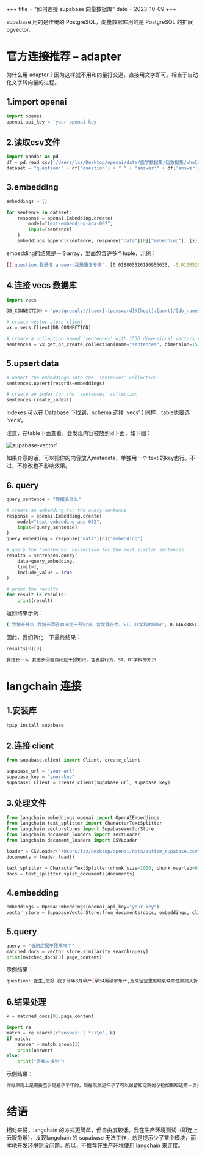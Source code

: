 +++
title = "如何连接 supabase 向量数据库"
date = 2023-10-09
+++

supabase 用的是传统的 PostgreSQL，向量数据库用的是 PostgreSQL 的扩展 pgvector。

# 官方连接推荐 – adapter

为什么用 adapter？因为这样就不用和向量打交道，直接用文字即可。相当于自动化文字转向量的过程。

## 1.import openai

```python
import openai
openai.api_key = 'your-openai-key'
```

## 2.读取csv文件

```python
import pandas as pd
df = pd.read_csv('/Users/lxz/Desktop/openai/data/医学数据集/短数据集/whoIam.csv')
dataset = "question:" + df['question'] + " " + "answer:" + df['answer']
```

## 3.embedding

```python
embeddings = []

for sentence in dataset:
    response = openai.Embedding.create(
        model="text-embedding-ada-002",
        input=[sentence]
    )
    embeddings.append((sentence, response["data"][0]["embedding"], {}))
```

embedding的结果是一个array，里面包含许多个tuple，示例：

```bash
[('question:我是谁 answer:我是康复专家', [0.018805526196956635, -0.010052630677819252, 0.009883394464850426...],{}),....]
```

## 4.连接 vecs 数据库

```python
import vecs

DB_CONNECTION = "postgresql://[user]:[password]@[host]:[port]/[db_name]" #Project Settings - Database - URI

# create vector store client
vx = vecs.Client(DB_CONNECTION)

# create a collection named 'sentences' with 1536 dimensional vectors (default dimension for text-embedding-ada-002)
sentences = vx.get_or_create_collection(name="sentences", dimension=1536)
```

## 5.upsert data

```python
# upsert the embeddings into the 'sentences' collection
sentences.upsert(records=embeddings)

# create an index for the 'sentences' collection
sentences.create_index()
```

Indexes 可以在 Database 下找到，schema 选择 ‘vecs’；同样，table也要选 ‘vecs’。

注意，在table下面查看，会发现内容被放到id下面，如下图：

![supabase-vector1](https://linxz-aliyun.oss-cn-shenzhen.aliyuncs.com/images/supabase-vector1.png)

如果介意的话，可以把你的内容放入metadata，单独用一个’text’的key也行。不过，不修改也不影响效果。

## 6. query

```python
query_sentence = "你擅长什么"

# create an embedding for the query sentence
response = openai.Embedding.create(
    model="text-embedding-ada-002",
    input=[query_sentence]
)
query_embedding = response["data"][0]["embedding"]

# query the 'sentences' collection for the most similar sentences
results = sentences.query(
    data=query_embedding,
    limit=2,
    include_value = True
)

# print the results
for result in results:
    print(result)
```

返回结果示例：

```bash
('我擅长什么 我擅长回答自闭症干预知识，含发展行为、ST、OT学科的知识', 0.146888512843058) ('我喜欢什么 我喜欢看到孩子的笑容', 0.19340037048458)
```

因此，我们转化一下最终结果：

```python
results[0][0]
```

```bash
我擅长什么 我擅长回答自闭症干预知识，含发展行为、ST、OT学科的知识
```

# langchain 连接

## 1.安装库

```python
!pip install supabase
```

## 2.连接 client

```python
from supabase.client import Client, create_client

supabase_url = "your-url"
supabase_key = "your-key"
supabase: Client = create_client(supabase_url, supabase_key)
```

## 3.处理文件

```python
from langchain.embeddings.openai import OpenAIEmbeddings
from langchain.text_splitter import CharacterTextSplitter
from langchain.vectorstores import SupabaseVectorStore
from langchain.document_loaders import TextLoader
from langchain.document_loaders import CSVLoader

loader = CSVLoader("/Users/lxz/Desktop/openai/data/autism_supabase.csv", encoding='GB18030')
documents = loader.load()

text_splitter = CharacterTextSplitter(chunk_size=1000, chunk_overlap=0)
docs = text_splitter.split_documents(documents)
```

## 4.embedding

```python
embeddings = OpenAIEmbeddings(openai_api_key="your-key")
vector_store = SupabaseVectorStore.from_documents(docs, embeddings, client=supabase)
```

## 5.query

```python
query = "自闭症属于残疾吗？"
matched_docs = vector_store.similarity_search(query)
print(matched_docs[0].page_content)
```

示例结果：

```bash
question: 医生,您好.我于今年3月早产(孕34周破水急产,造成宝宝重度缺氧缺血性脑病夭折),是顺产.现在时隔三个月发现又怀孕了,请问我能顺利要这个宝宝吗?这次还会不会再发生早产呢?我要注意什么呢? answer: 你好原则上是需要至少是避孕半年的，现在既然是怀孕了可以保留和定期的孕检如果知道第一次异常的原因现在进行治疗和预防为好。 chunk_number: 1
```

## 6.结果处理

```python
k = matched_docs[0].page_content

import re
match = re.search(r'answer: (.*?)\n', k)
if match:
    answer = match.group(1)
    print(answer)
else:
    print("答案未找到")
```

示例结果：

```bash
你好原则上是需要至少是避孕半年的，现在既然是怀孕了可以保留和定期的孕检如果知道第一次异常的原因现在进行治疗和预防为好。
```

# 结语

相对来说，langchain 的方式更简单，但自由度较低。我在生产环境测试（即连上云服务器），发现langchain 的 supabase 无法工作，总是提示少了某个模块，而本地开发环境则没问题。所以，不推荐在生产环境使用 langchain 来连接。

